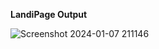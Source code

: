 **LandiPage Output**<br/>

![Screenshot 2024-01-07 211146](https://github.com/PrashantBarai/OCTANET_WD_JANUARY/assets/144236026/b3b66b26-fdc1-485d-970b-dafdf9fa4215)
